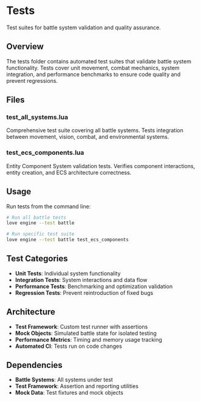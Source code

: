 # Tests

Test suites for battle system validation and quality assurance.

## Overview

The tests folder contains automated test suites that validate battle system functionality. Tests cover unit movement, combat mechanics, system integration, and performance benchmarks to ensure code quality and prevent regressions.

## Files

### test_all_systems.lua
Comprehensive test suite covering all battle systems. Tests integration between movement, vision, combat, and environmental systems.

### test_ecs_components.lua
Entity Component System validation tests. Verifies component interactions, entity creation, and ECS architecture correctness.

## Usage

Run tests from the command line:

```bash
# Run all battle tests
love engine --test battle

# Run specific test suite
love engine --test battle test_ecs_components
```

## Test Categories

- **Unit Tests**: Individual system functionality
- **Integration Tests**: System interactions and data flow
- **Performance Tests**: Benchmarking and optimization validation
- **Regression Tests**: Prevent reintroduction of fixed bugs

## Architecture

- **Test Framework**: Custom test runner with assertions
- **Mock Objects**: Simulated battle state for isolated testing
- **Performance Metrics**: Timing and memory usage tracking
- **Automated CI**: Tests run on code changes

## Dependencies

- **Battle Systems**: All systems under test
- **Test Framework**: Assertion and reporting utilities
- **Mock Data**: Test fixtures and mock objects